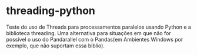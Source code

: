# threading-python
  Teste do uso de Threads para processamentos paralelos 
usando Python e a biblioteca threading.
  Uma alternativa para situações em que não for possível o uso do Pandarallel
com o Pandas(em Ambientes Windows por exemplo, que não suportam essa biblio).

